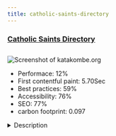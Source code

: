 ```yaml
---
title: catholic-saints-directory
---
```


<div style="height: 3rem">
  <a href="http://katakombe.org"><h3>Catholic Saints Directory</h3></a>
</div>
<img loading="lazy" src="/images/thumbs/katakombe.org.jpg" alt="Screenshot of katakombe.org" />
<ul>
  <li>Performace: 12%</li>
  <li>
    First contentful paint:
    5.70Sec
  </li>
  <li>Best practices: 59%</li>
  <li>Accessibility: 76%</li>
  <li>SEO: 77%</li>
  <li>carbon footprint: 0.097</li>
</ul>
<details>
  <summary>Description</summary>
  <p>This is my personal database of information on Catholic saints, with picture and video. 
All built on free open source scripts.Joomla 3x, Warp 7, free Zoo, free JBZoo</p>
</details>

